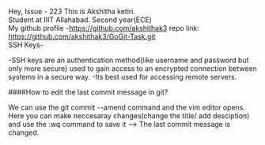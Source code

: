 Hey,
Issue - 223
This is Akshitha ketiri.<br>
Student at IIIT Allahabad.
Second year(ECE)<br>
My github profile -https://github.com/akshithak3
repo link: https://github.com/akshithak3/GoGit-Task.git
<br>
SSH Keys-

-SSH keys are an authentication method(like username and password but only more secure) used to gain access to an encrypted connection between systems in a secure way.
-Its best used for accessing remote servers.

####How to edit the last commit message in git?

We can use the git commit --amend command and the vim editor opens. Here you can make neccesaray changes(change the title/ add desciption) and use the :wq command to save it --> The last commit message is changed.